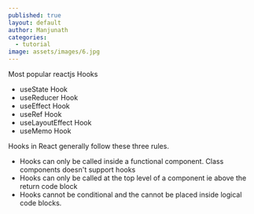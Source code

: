 ```yaml
---
published: true
layout: default
author: Manjunath
categories:
  - tutorial
image: assets/images/6.jpg
---
```

Most popular reactjs Hooks

- useState Hook
- useReducer Hook
- useEffect Hook
- useRef Hook
- useLayoutEffect Hook
- useMemo Hook

Hooks in React generally follow these three rules.

- Hooks can only be called inside a functional component. Class components doesn't support hooks
- Hooks can only be called at the top level of a component ie above the return code block
- Hooks cannot be conditional and the cannot be placed inside logical code blocks.
